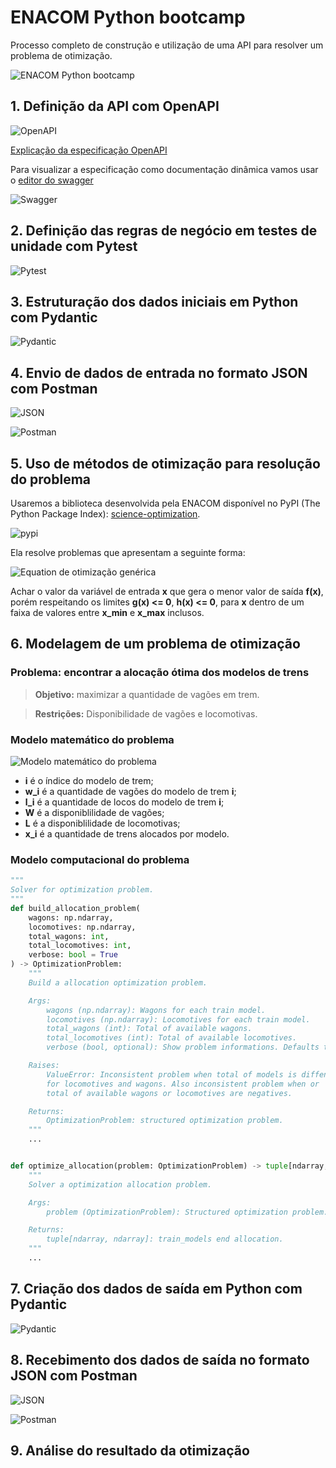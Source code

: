 # ENACOM Python bootcamp

Processo completo de construção e utilização de uma API para resolver um problema de otimização.

![ENACOM Python bootcamp](assets/images/enacom_python_bootcamp.svg)

## 1. Definição da API com OpenAPI
![OpenAPI](assets/images/libraries/api_openapi.svg)

[Explicação da especificação OpenAPI](https://oai.github.io/Documentation/specification.html)

Para visualizar a especificação como documentação dinâmica vamos usar o [editor do swagger](https://editor.swagger.io/)

![Swagger](assets/images/libraries/swagger.svg)

## 2. Definição das regras de negócio em testes de unidade com Pytest
![Pytest](assets/images/libraries/pytest.svg)


## 3. Estruturação dos dados iniciais em Python com Pydantic
![Pydantic](assets/images/libraries/pydantic.svg)


## 4. Envio de dados de entrada no formato JSON com Postman
![JSON](assets/images/libraries/json.svg)

![Postman](assets/images/libraries/postman.svg)


## 5. Uso de métodos de otimização para resolução do problema
Usaremos a biblioteca desenvolvida pela ENACOM disponível no PyPI (The Python Package Index): [science-optimization](https://pypi.org/project/science-optimization/).

![pypi](assets/images/libraries/pypi.svg)

Ela resolve problemas que apresentam a seguinte forma:

![Equation de otimização genérica](assets/images/optimization_equation.svg)

Achar o valor da variável de entrada **x** que gera o menor valor de saída **f(x)**, porém respeitando os limites **g(x) <= 0**, **h(x) <= 0**, para **x** dentro de um faixa de valores entre **x_min** e **x_max** inclusos.



## 6. Modelagem de um problema de otimização
### Problema: encontrar a alocação ótima dos modelos de trens

> **Objetivo:** maximizar a quantidade de vagões em trem.

> **Restrições:** Disponibilidade de vagões e locomotivas.

### Modelo matemático do problema
![Modelo matemático do problema](assets/images/logistic_equation.svg)

* **i** é o índice do modelo de trem;
* **w_i** é a quantidade de vagões do modelo de trem **i**;
* **l_i** é a quantidade de locos do modelo de trem **i**;
* **W**  é a disponiblilidade de vagões;
* **L** é a disponiblilidade de locomotivas;
* **x_i** é a quantidade de trens alocados por modelo.

### Modelo computacional do problema

```py title="optimization/optimizer.py"
"""
Solver for optimization problem.
"""
def build_allocation_problem(
    wagons: np.ndarray,
    locomotives: np.ndarray,
    total_wagons: int,
    total_locomotives: int,
    verbose: bool = True
) -> OptimizationProblem:
    """
    Build a allocation optimization problem.

    Args:
        wagons (np.ndarray): Wagons for each train model.
        locomotives (np.ndarray): Locomotives for each train model.
        total_wagons (int): Total of available wagons.
        total_locomotives (int): Total of available locomotives.
        verbose (bool, optional): Show problem informations. Defaults to True.

    Raises:
        ValueError: Inconsistent problem when total of models is diffents
        for locomotives and wagons. Also inconsistent problem when or
        total of available wagons or locomotives are negatives.

    Returns:
        OptimizationProblem: structured optimization problem.
    """
    ...


def optimize_allocation(problem: OptimizationProblem) -> tuple[ndarray, ndarray]:
    """
    Solver a optimization allocation problem.

    Args:
        problem (OptimizationProblem): Structured optimization problem.

    Returns:
        tuple[ndarray, ndarray]: train_models end allocation.
    """
    ...
```


## 7. Criação dos dados de saída em Python com Pydantic
![Pydantic](assets/images/libraries/pydantic.svg)



## 8. Recebimento dos dados de saída no formato JSON com Postman
![JSON](assets/images/libraries/json.svg)

![Postman](assets/images/libraries/postman.svg)


## 9. Análise do resultado da otimização
